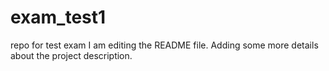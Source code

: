 # exam_test1
repo for test exam
I am editing the README file. Adding some more details about the project description.
